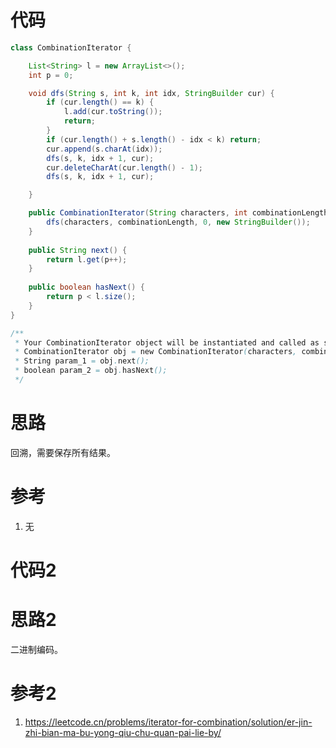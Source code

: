 # 代码

```java
class CombinationIterator {

    List<String> l = new ArrayList<>();
    int p = 0;

    void dfs(String s, int k, int idx, StringBuilder cur) {
        if (cur.length() == k) {
            l.add(cur.toString());
            return;
        }
        if (cur.length() + s.length() - idx < k) return;
        cur.append(s.charAt(idx));
        dfs(s, k, idx + 1, cur);
        cur.deleteCharAt(cur.length() - 1);
        dfs(s, k, idx + 1, cur);

    }

    public CombinationIterator(String characters, int combinationLength) {
        dfs(characters, combinationLength, 0, new StringBuilder());
    }
    
    public String next() {
        return l.get(p++);
    }
    
    public boolean hasNext() {
        return p < l.size();
    }
}

/**
 * Your CombinationIterator object will be instantiated and called as such:
 * CombinationIterator obj = new CombinationIterator(characters, combinationLength);
 * String param_1 = obj.next();
 * boolean param_2 = obj.hasNext();
 */
```

# 思路

回溯，需要保存所有结果。

# 参考

1. 无

# 代码2

# 思路2

二进制编码。

# 参考2

1. https://leetcode.cn/problems/iterator-for-combination/solution/er-jin-zhi-bian-ma-bu-yong-qiu-chu-quan-pai-lie-by/

